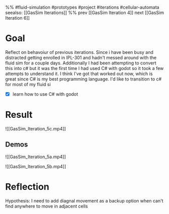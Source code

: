 %%
#fluid-simulation #prototypes #project #iterations #cellular-automata 
seealso: [[GasSim Iterations]]
%%
prev [[GasSim Iteration 4]]
next [[GasSim Iteration 6]]
# Goal
Reflect on behavoiur of previous iterations.  Since i have been busy and distracted getting enrolled in IPL-301 and hadn't messed around with the fluid sim for a couple days.  Additionally I had been attempting to convert this into c# but it was the first time I had used C# with godot so it took a few attempts to understand it.  I think I've got that worked out now, which is great since C# is my best programming language.  I'd like to transition to c# for most of my fluid si
- [x] learn how to use C# with godot




# Result
![[GasSim_Iteration_5c.mp4]]

## Demos
![[GasSim_Iteration_5a.mp4]]

![[GasSim_Iteration_5b.mp4]]




# Reflection

Hypothesis: I need to add diagnal movement as a backup option when can't find anywhere to move in adjacent cells
